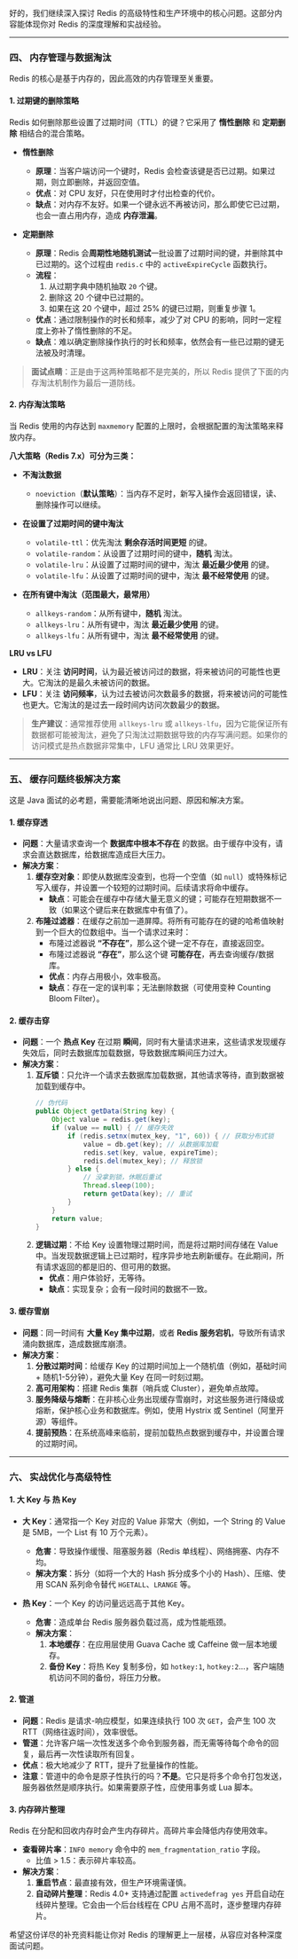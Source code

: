 好的，我们继续深入探讨 Redis 的高级特性和生产环境中的核心问题。这部分内容能体现你对 Redis 的深度理解和实战经验。

---

### 四、 内存管理与数据淘汰

Redis 的核心是基于内存的，因此高效的内存管理至关重要。

#### 1. 过期键的删除策略

Redis 如何删除那些设置了过期时间（TTL）的键？它采用了 **惰性删除** 和 **定期删除** 相结合的混合策略。

- **惰性删除**
    - **原理**：当客户端访问一个键时，Redis 会检查该键是否已过期。如果过期，则立即删除，并返回空值。
    - **优点**：对 CPU 友好，只在使用时才付出检查的代价。
    - **缺点**：对内存不友好。如果一个键永远不再被访问，那么即使它已过期，也会一直占用内存，造成 **内存泄漏**。

- **定期删除**
    - **原理**：Redis 会**周期性地随机测试**一批设置了过期时间的键，并删除其中已过期的。这个过程由 `redis.c` 中的 `activeExpireCycle` 函数执行。
    - **流程**：
        1.  从过期字典中随机抽取 `20` 个键。
        2.  删除这 20 个键中已过期的。
        3.  如果在这 20 个键中，超过 25% 的键已过期，则重复步骤 1。
    - **优点**：通过限制操作的时长和频率，减少了对 CPU 的影响，同时一定程度上弥补了惰性删除的不足。
    - **缺点**：难以确定删除操作执行的时长和频率，依然会有一些已过期的键无法被及时清理。

> **面试点睛**：正是由于这两种策略都不是完美的，所以 Redis 提供了下面的内存淘汰机制作为最后一道防线。

#### 2. 内存淘汰策略

当 Redis 使用的内存达到 `maxmemory` 配置的上限时，会根据配置的淘汰策略来释放内存。

**八大策略（Redis 7.x）可分为三类：**

- **不淘汰数据**
    - `noeviction`（**默认策略**）：当内存不足时，新写入操作会返回错误，读、删除操作可以继续。

- **在设置了过期时间的键中淘汰**
    - `volatile-ttl`：优先淘汰 **剩余存活时间更短** 的键。
    - `volatile-random`：从设置了过期时间的键中，**随机** 淘汰。
    - `volatile-lru`：从设置了过期时间的键中，淘汰 **最近最少使用** 的键。
    - `volatile-lfu`：从设置了过期时间的键中，淘汰 **最不经常使用** 的键。

- **在所有键中淘汰（范围最大，最常用）**
    - `allkeys-random`：从所有键中，**随机** 淘汰。
    - `allkeys-lru`：从所有键中，淘汰 **最近最少使用** 的键。
    - `allkeys-lfu`：从所有键中，淘汰 **最不经常使用** 的键。

**LRU vs LFU**
- **LRU**：关注 **访问时间**，认为最近被访问过的数据，将来被访问的可能性也更大。它淘汰的是最久未被访问的数据。
- **LFU**：关注 **访问频率**，认为过去被访问次数最多的数据，将来被访问的可能性也更大。它淘汰的是过去一段时间内访问次数最少的数据。

> **生产建议**：通常推荐使用 `allkeys-lru` 或 `allkeys-lfu`，因为它能保证所有数据都可能被淘汰，避免了只淘汰过期数据导致的内存写满问题。如果你的访问模式是热点数据非常集中，LFU 通常比 LRU 效果更好。

---

### 五、 缓存问题终极解决方案

这是 Java 面试的必考题，需要能清晰地说出问题、原因和解决方案。

#### 1. 缓存穿透

- **问题**：大量请求查询一个 **数据库中根本不存在** 的数据。由于缓存中没有，请求会直达数据库，给数据库造成巨大压力。
- **解决方案**：
    1.  **缓存空对象**：即使从数据库没查到，也将一个空值（如 `null`）或特殊标记写入缓存，并设置一个较短的过期时间。后续请求将命中缓存。
        - **缺点**：可能会在缓存中存储大量无意义的键；可能存在短期数据不一致（如果这个键后来在数据库中有值了）。
    2.  **布隆过滤器**：在缓存之前加一道屏障。将所有可能存在的键的哈希值映射到一个巨大的位数组中。当一个请求过来时：
        - 布隆过滤器说 **“不存在”**，那么这个键一定不存在，直接返回空。
        - 布隆过滤器说 **“存在”**，那么这个键 **可能存在**，再去查询缓存/数据库。
        - **优点**：内存占用极小，效率极高。
        - **缺点**：存在一定的误判率；无法删除数据（可使用变种 Counting Bloom Filter）。

#### 2. 缓存击穿

- **问题**：一个 **热点 Key** 在过期 **瞬间**，同时有大量请求进来，这些请求发现缓存失效后，同时去数据库加载数据，导致数据库瞬间压力过大。
- **解决方案**：
    1.  **互斥锁**：只允许一个请求去数据库加载数据，其他请求等待，直到数据被加载到缓存中。
        ```java
        // 伪代码
        public Object getData(String key) {
            Object value = redis.get(key);
            if (value == null) { // 缓存失效
                if (redis.setnx(mutex_key, "1", 60)) { // 获取分布式锁
                    value = db.get(key); // 从数据库加载
                    redis.set(key, value, expireTime);
                    redis.del(mutex_key); // 释放锁
                } else {
                    // 没拿到锁，休眠后重试
                    Thread.sleep(100);
                    return getData(key); // 重试
                }
            }
            return value;
        }
        ```
    2.  **逻辑过期**：不给 Key 设置物理过期时间，而是将过期时间存储在 Value 中。当发现数据逻辑上已过期时，程序异步地去刷新缓存。在此期间，所有请求返回的都是旧的、但可用的数据。
        - **优点**：用户体验好，无等待。
        - **缺点**：实现复杂；会有一段时间的数据不一致。

#### 3. 缓存雪崩

- **问题**：同一时间有 **大量 Key 集中过期**，或者 **Redis 服务宕机**，导致所有请求涌向数据库，造成数据库崩溃。
- **解决方案**：
    1.  **分散过期时间**：给缓存 Key 的过期时间加上一个随机值（例如，基础时间 + 随机1-5分钟），避免大量 Key 在同一时刻过期。
    2.  **高可用架构**：搭建 Redis 集群（哨兵或 Cluster），避免单点故障。
    3.  **服务降级与熔断**：在非核心业务出现缓存雪崩时，对这些服务进行降级或熔断，保护核心业务和数据库。例如，使用 Hystrix 或 Sentinel（阿里开源）等组件。
    4.  **提前预热**：在系统高峰来临前，提前加载热点数据到缓存中，并设置合理的过期时间。

---

### 六、 实战优化与高级特性

#### 1. 大 Key 与 热 Key

- **大 Key**：通常指一个 Key 对应的 Value 非常大（例如，一个 String 的 Value 是 5MB，一个 List 有 10 万个元素）。
    - **危害**：导致操作缓慢、阻塞服务器（Redis 单线程）、网络拥塞、内存不均。
    - **解决方案**：拆分（如将一个大的 Hash 拆分成多个小的 Hash）、压缩、使用 SCAN 系列命令替代 `HGETALL`、`LRANGE` 等。

- **热 Key**：一个 Key 的访问量远远高于其他 Key。
    - **危害**：造成单台 Redis 服务器负载过高，成为性能瓶颈。
    - **解决方案**：
        1.  **本地缓存**：在应用层使用 Guava Cache 或 Caffeine 做一层本地缓存。
        2.  **备份 Key**：将热 Key 复制多份，如 `hotkey:1`, `hotkey:2`...，客户端随机访问不同的备份，将压力分散。

#### 2. 管道

- **问题**：Redis 是请求-响应模型，如果连续执行 100 次 `GET`，会产生 100 次 RTT（网络往返时间），效率很低。
- **管道**：允许客户端一次性发送多个命令到服务器，而无需等待每个命令的回复，最后再一次性读取所有回复。
- **优点**：极大地减少了 RTT，提升了批量操作的性能。
- **注意**：管道中的命令是原子性执行的吗？**不是**。它只是将多个命令打包发送，服务器依然是顺序执行。如果需要原子性，应使用事务或 Lua 脚本。

#### 3. 内存碎片整理

Redis 在分配和回收内存时会产生内存碎片。高碎片率会降低内存使用效率。

- **查看碎片率**：`INFO memory` 命令中的 `mem_fragmentation_ratio` 字段。
    - 比值 > 1.5：表示碎片率较高。
- **解决方案**：
    1.  **重启节点**：最直接有效，但生产环境需谨慎。
    2.  **自动碎片整理**：Redis 4.0+ 支持通过配置 `activedefrag yes` 开启自动在线碎片整理。它会由一个后台线程在 CPU 占用不高时，逐步整理内存碎片。

希望这份详尽的补充资料能让你对 Redis 的理解更上一层楼，从容应对各种深度面试问题。
